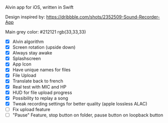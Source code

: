 Alvin app for iOS, written in Swift

Design inspired by: https://dribbble.com/shots/2352509-Sound-Recorder-App

Main grey color: #212121 rgb(33,33,33)

- [x] Alvin algorithm
- [x] Screen rotation (upside down) 
- [x] Always stay awake
- [x] Splashscreen
- [x] App Icon
- [x] Have unique names for files
- [x] File Upload
- [x] Translate back to french
- [x] Real test with MIC and HP
- [x] HUD for file upload progress
- [x] Possibility to replay a song
- [x] Tweak recording settings for better quality (apple lossless ALAC)
- [ ] Fix upload feature
- [ ] "Pause" Feature, stop button on folder, pause button on loopback button
